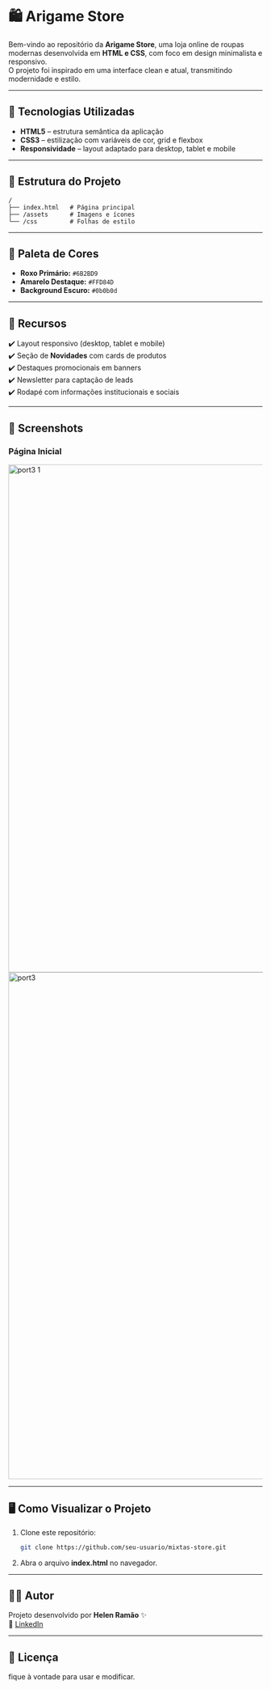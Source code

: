 
# 🛍️ Arigame Store

Bem-vindo ao repositório da **Arigame Store**, uma loja online de roupas modernas desenvolvida em **HTML e CSS**, com foco em design minimalista e responsivo.  
O projeto foi inspirado em uma interface clean e atual, transmitindo modernidade e estilo.

---

## 🚀 Tecnologias Utilizadas
- **HTML5** – estrutura semântica da aplicação
- **CSS3** – estilização com variáveis de cor, grid e flexbox
- **Responsividade** – layout adaptado para desktop, tablet e mobile

---

## 📂 Estrutura do Projeto
```
/
├── index.html   # Página principal
├── /assets      # Imagens e ícones
└── /css         # Folhas de estilo
```

---

## 🎨 Paleta de Cores
- **Roxo Primário:** `#6B2BD9`
- **Amarelo Destaque:** `#FFD84D`
- **Background Escuro:** `#0b0b0d`

---

## 📱 Recursos
✔️ Layout responsivo (desktop, tablet e mobile)  
✔️ Seção de **Novidades** com cards de produtos  
✔️ Destaques promocionais em banners  
✔️ Newsletter para captação de leads  
✔️ Rodapé com informações institucionais e sociais  

---

## 📸 Screenshots
### Página Inicial

<img width="1840" height="1004" alt="port3 1" src="https://github.com/user-attachments/assets/5c3d00a2-3307-4918-80da-72fba733d298" />
<img width="1838" height="1002" alt="port3" src="https://github.com/user-attachments/assets/d7ddc0b2-43a6-4650-9ed9-c1505f5edaa9" />


---

## 🖥️ Como Visualizar o Projeto
1. Clone este repositório:
   ```bash
   git clone https://github.com/seu-usuario/mixtas-store.git
   ```
2. Abra o arquivo **index.html** no navegador.

---

## 👨‍💻 Autor
Projeto desenvolvido por **Helen Ramão** ✨  
🔗 [LinkedIn](www.linkedin.com/in/stanly-dim)

---

## 📜 Licença
fique à vontade para usar e modificar.
